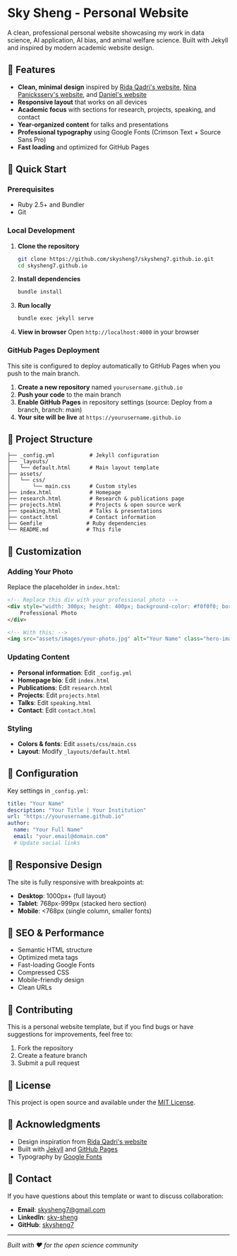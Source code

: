 # Sky Sheng - Personal Website

A clean, professional personal website showcasing my work in data science, AI application, AI bias, and animal welfare science. Built with Jekyll and inspired by modern academic website design.

## 🌟 Features

- **Clean, minimal design** inspired by [Rida Qadri's website](https://ridaqadri.net/), [Nina Panickssery's website](https://ninapanickssery.com/), and [Daniel's website](https://ddaniel.dev/)
- **Responsive layout** that works on all devices
- **Academic focus** with sections for research, projects, speaking, and contact
- **Year-organized content** for talks and presentations
- **Professional typography** using Google Fonts (Crimson Text + Source Sans Pro)
- **Fast loading** and optimized for GitHub Pages

## 🚀 Quick Start

### Prerequisites
- Ruby 2.5+ and Bundler
- Git

### Local Development

1. **Clone the repository**
   ```bash
   git clone https://github.com/skysheng7/skysheng7.github.io.git
   cd skysheng7.github.io
   ```

2. **Install dependencies**
   ```bash
   bundle install
   ```

3. **Run locally**
   ```bash
   bundle exec jekyll serve
   ```

4. **View in browser**
   Open `http://localhost:4000` in your browser

### GitHub Pages Deployment

This site is configured to deploy automatically to GitHub Pages when you push to the main branch.

1. **Create a new repository** named `yourusername.github.io`
2. **Push your code** to the main branch
3. **Enable GitHub Pages** in repository settings (source: Deploy from a branch, branch: main)
4. **Your site will be live** at `https://yourusername.github.io`

## 📁 Project Structure

```
├── _config.yml           # Jekyll configuration
├── _layouts/
│   └── default.html      # Main layout template
├── assets/
│   └── css/
│       └── main.css      # Custom styles
├── index.html            # Homepage
├── research.html         # Research & publications page
├── projects.html         # Projects & open source work
├── speaking.html         # Talks & presentations
├── contact.html          # Contact information
├── Gemfile              # Ruby dependencies
└── README.md            # This file
```

## 🎨 Customization

### Adding Your Photo
Replace the placeholder in `index.html`:
```html
<!-- Replace this div with your professional photo -->
<div style="width: 300px; height: 400px; background-color: #f0f0f0; border-radius: 4px; display: flex; align-items: center; justify-content: center; color: #888;">
    Professional Photo
</div>

<!-- With this: -->
<img src="assets/images/your-photo.jpg" alt="Your Name" class="hero-image">
```

### Updating Content
- **Personal information**: Edit `_config.yml`
- **Homepage bio**: Edit `index.html`
- **Publications**: Edit `research.html`
- **Projects**: Edit `projects.html`
- **Talks**: Edit `speaking.html`
- **Contact**: Edit `contact.html`

### Styling
- **Colors & fonts**: Edit `assets/css/main.css`
- **Layout**: Modify `_layouts/default.html`

## 🔧 Configuration

Key settings in `_config.yml`:
```yaml
title: "Your Name"
description: "Your Title | Your Institution"
url: "https://yourusername.github.io"
author:
  name: "Your Full Name"
  email: "your.email@domain.com"
  # Update social links
```

## 📱 Responsive Design

The site is fully responsive with breakpoints at:
- **Desktop**: 1000px+ (full layout)
- **Tablet**: 768px-999px (stacked hero section)
- **Mobile**: <768px (single column, smaller fonts)

## 🎯 SEO & Performance

- Semantic HTML structure
- Optimized meta tags
- Fast-loading Google Fonts
- Compressed CSS
- Mobile-friendly design
- Clean URLs

## 🤝 Contributing

This is a personal website template, but if you find bugs or have suggestions for improvements, feel free to:
1. Fork the repository
2. Create a feature branch
3. Submit a pull request

## 📄 License

This project is open source and available under the [MIT License](LICENSE).

## 🙏 Acknowledgments

- Design inspiration from [Rida Qadri's website](https://ridaqadri.net/)
- Built with [Jekyll](https://jekyllrb.com/) and [GitHub Pages](https://pages.github.com/)
- Typography by [Google Fonts](https://fonts.google.com/)

## 📧 Contact

If you have questions about this template or want to discuss collaboration:
- **Email**: skysheng7@gmail.com
- **LinkedIn**: [sky-sheng](https://www.linkedin.com/in/sky-sheng)
- **GitHub**: [skysheng7](https://github.com/skysheng7)

---

*Built with ❤️ for the open science community* 